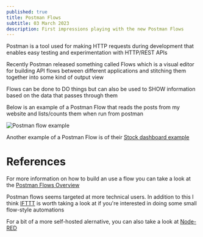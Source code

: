```yaml
---
published: true
title: Postman Flows
subtitle: 03 March 2023
description: First impressions playing with the new Postman Flows
---
```


Postman is a tool used for making HTTP requests during development that enables easy testing and experimentation with HTTP/REST APIs

Recently Postman released something called Flows which is a visual editor for building API flows between different applications and stitching them together into some kind of output view

Flows can be done to DO things but can also be used to SHOW information based on the data that passes through them

Below is an example of a Postman Flow that reads the posts from my website and lists/counts them when run from postman

![Postman flow example](/content/blog/2023/23-03/postman-flow-example.png)

Another example of a Postman Flow is of their [Stock dashboard example](https://www.postman.com/postman/workspace/utility-flows/flow/64123b57c224290033fcb089)

# References

For more information on how to build an use a flow you can take a look at the [Postman Flows Overview](https://learning.postman.com/docs/postman-flows/gs/flows-overview/)

Postman flows seems targeted at more technical users. In addition to this I think [IFTTT](http://ifttt.com/) is worth taking a look at if you're interested in doing some small flow-style automations

For a bit of a more self-hosted alernative, you can also take a look at [Node-RED](https://nodered.org)
